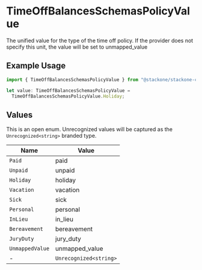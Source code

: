 # TimeOffBalancesSchemasPolicyValue

The unified value for the type of the time off policy. If the provider does not specify this unit, the value will be set to unmapped_value

## Example Usage

```typescript
import { TimeOffBalancesSchemasPolicyValue } from "@stackone/stackone-client-ts/sdk/models/shared";

let value: TimeOffBalancesSchemasPolicyValue =
  TimeOffBalancesSchemasPolicyValue.Holiday;
```

## Values

This is an open enum. Unrecognized values will be captured as the `Unrecognized<string>` branded type.

| Name                   | Value                  |
| ---------------------- | ---------------------- |
| `Paid`                 | paid                   |
| `Unpaid`               | unpaid                 |
| `Holiday`              | holiday                |
| `Vacation`             | vacation               |
| `Sick`                 | sick                   |
| `Personal`             | personal               |
| `InLieu`               | in_lieu                |
| `Bereavement`          | bereavement            |
| `JuryDuty`             | jury_duty              |
| `UnmappedValue`        | unmapped_value         |
| -                      | `Unrecognized<string>` |
